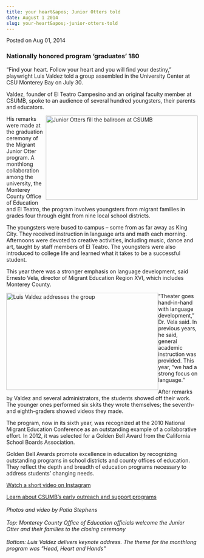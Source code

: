 ```yaml
---
title: your heart&apos; Junior Otters told
date: August 1 2014
slug: your-heart&apos;-junior-otters-told
---
```


 



<span class="date">Posted on Aug 01, 2014    </span>
<h3>Nationally honored program &#x2018;graduates&#x2019; 180</h3>
<p>&#x201C;Find your heart. Follow your heart and you will find your
destiny,&#x201D; playwright Luis Valdez told a group assembled in the
University Center at CSU Monterey Bay on July 30.</p>
<p>Valdez, founder of El Teatro Campesino and an original faculty
member at CSUMB, spoke to an audience of several hundred
youngsters, their parents and educators.</p>
<p><img alt="Junior Otters fill the ballroom at CSUMB" src="https://news.csumb.edu/sites/default/files/65/attachments/news/images/junior_otters_for_web.jpg" style="width:400px; height:222px; float:right">His remarks were
made at the graduation ceremony of the Migrant Junior Otter
program. A monthlong collaboration among the university, the
Monterey County Office of Education and El Teatro, the program
involves youngsters from migrant families in grades four through
eight from nine local school districts.</img></p>
<p>The youngsters were bused to campus &#x2013; some from as far away as
King City. They received instruction in language arts and math each
morning. Afternoons were devoted to creative activities, including
music, dance and art, taught by staff members of El Teatro. The
youngsters were also introduced to college life and learned what it
takes to be a successful student.</p>
<p>This year there was a stronger emphasis on language development,
said Ernesto Vela, director of Migrant Education Region XVI, which
includes Monterey County.</p>
<p><img alt="Luis Valdez addresses the group" src="https://news.csumb.edu/sites/default/files/65/attachments/news/images/_luis_valdez_for_web.jpg" style="width:400px; height:256px; float:left">&#x201C;Theater goes
hand-in-hand with language development,&#x201D; Dr. Vela said. In previous
years, he said, general academic instruction was provided. This
year, &#x201C;we had a strong focus on language.&#x201D;</img></p>
<p>After remarks by Valdez and several administrators, the students
showed off their work. The younger ones performed six skits they
wrote themselves; the seventh- and eighth-graders showed videos
they made.</p>
<p>The program, now in its sixth year, was recognized at the 2010
National Migrant Education Conference as an outstanding example of
a collaborative effort. In 2012, it was selected for a Golden Bell
Award from the California School Boards Association.</p>
<p>Golden Bell Awards promote excellence in education by
recognizing outstanding programs in school districts and county
offices of education. They reflect the depth and breadth of
education programs necessary to address students&#x2019; changing
needs.</p>
<p><a href="https://instagram.com/p/rIBvd-rmPw" rel="nofollow">Watch
a short video on Instagram</a></p>
<p><a href="https://eosp.csumb.edu/educational-opportunity-program" rel="nofollow">Learn about CSUMB&#x2019;s early outreach and support
programs</a><br>
<br>
<em>Photos and video by Patia Stephens<br>
<br>
Top: Monterey County Office of Education officials welcome the
Junior Otter and their families to the closing ceremony<br>
<br>
Bottom: Luis Valdez delivers keynote address. The theme for the
monthlong program was &quot;Head, Heart and Hands&quot;</br></br></br></br></em><br>
<br>
&#xA0;</br></br></br></br></p>





```
